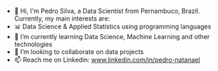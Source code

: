 - 👋 Hi, I'm Pedro Silva, a Data Scientist from Pernambuco, Brazil. Currently, my main interests are:
- 📊 Data Science & Applied Statistics using programming languages 
- 🌱 I’m currently learning Data Science, Machine Learning and other technologies
- 💞️ I’m looking to collaborate on data projects
- 📫 Reach me on Linkedin: www.linkedin.com/in/pedro-natanael

<!---
pedronatanaelfs/pedronatanaelfs is a ✨ special ✨ repository because its `README.md` (this file) appears on your GitHub profile.
You can click the Preview link to take a look at your changes.
--->
